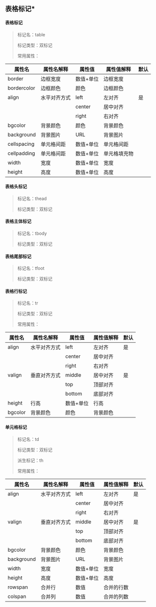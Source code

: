 ## 表格标记\*

#### 表格标记

> 标记名：table
> 
> 标记类型：双标记
> 
> 常用属性：

| 属性名         | 属性名解释  | 属性值    | 属性值解释  | 默认  |
| ----------- | ------ | ------ | ------ | --- |
| border      | 边框宽度   | 数值+单位  | 边框宽度   |     |
| bordercolor | 边框颜色   | 颜色     | 边框颜色   |     |
| align       | 水平对齐方式 | left   | 左对齐    | 是   |
|             |        | center | 居中对齐   |     |
|             |        | right  | 右对齐    |     |
| bgcolor     | 背景颜色   | 颜色     | 背景颜色   |     |
| background  | 背景图片   | URL    | 背景图片   |     |
| cellspacing | 单元格间距  | 数值+单位  | 单元格间距  |     |
| cellpadding | 单元格间距  | 数值+单位  | 单元格填充物 |     |
| width       | 宽度     | 数值+单位  | 宽度     |     |
| height      | 高度     | 数值+单位  | 高度     |     |

#### 表格头标记

> 标记名：thead
> 
> 标记类型：双标记

#### 表格主体标记

> 标记名：tbody
> 
> 标记类型：双标记

#### 表格尾部标记

> 标记名：tfoot
> 
> 标记类型：双标记

#### 表格行标记

> 标记名：tr
> 
> 标记类型：双标记
> 
> 常用属性：

| 属性名     | 属性名解释  | 属性值    | 属性值解释 | 默认  |
| ------- | ------ | ------ | ----- | --- |
| align   | 水平对齐方式 | left   | 左对齐   | 是   |
|         |        | center | 居中对齐  |     |
|         |        | right  | 右对齐   |     |
| valign  | 垂直对齐方式 | middle | 居中对齐  | 是   |
|         |        | top    | 顶部对齐  |     |
|         |        | bottom | 底部对齐  |     |
| height  | 行高     | 数值+单位  | 行高    |     |
| bgcolor | 背景颜色   | 颜色     | 背景颜色  |     |

#### 单元格标记

> 标记名：td
> 
> 标记类型：双标记
> 
> 派生标记：th
> 
> 常用属性：

| 属性名        | 属性名解释  | 属性值    | 属性值解释 | 默认  |
| ---------- | ------ | ------ | ----- | --- |
| align      | 水平对齐方式 | left   | 左对齐   | 是   |
|            |        | center | 居中对齐  |     |
|            |        | right  | 右对齐   |     |
| valign     | 垂直对齐方式 | middle | 居中对齐  | 是   |
|            |        | top    | 顶部对齐  |     |
|            |        | bottom | 底部对齐  |     |
| bgcolor    | 背景颜色   | 颜色     | 背景颜色  |     |
| background | 背景图片   | URL    | 背景图片  |     |
| width      | 宽度     | 数值+单位  | 宽度    |     |
| height     | 高度     | 数值+单位  | 高度    |     |
| rowspan    | 合并行    | 数值     | 合并的行数 |     |
| colspan    | 合并列    | 数值     | 合并的列数 |     |
